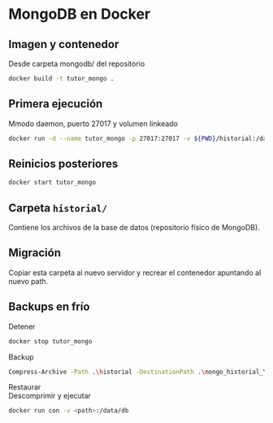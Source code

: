 # MongoDB en Docker  
## Imagen y contenedor  
Desde carpeta mongodb/ del repositorio

```bash
docker build -t tutor_mongo .
```
## Primera ejecución  
Mmodo daemon, puerto 27017 y volumen linkeado
```bash
docker run -d --name tutor_mongo -p 27017:27017 -v ${PWD}/historial:/data/db tutor_mongo
```
## Reinicios posteriores
```bash
docker start tutor_mongo
```
## Carpeta `historial/`  
Contiene los archivos de la base de datos (repositorio físico de MongoDB).
## Migración  
Copiar esta carpeta al nuevo servidor y recrear el contenedor apuntando al nuevo path.
## Backups en frío  
Detener
```bash
docker stop tutor_mongo
```
Backup
```bash
Compress-Archive -Path .\historial -DestinationPath .\mongo_historial_YYYYMMDD.zip
```
Restaurar  
Descomprimir y ejecutar 
```bash
docker run con -v <path>:/data/db
```

